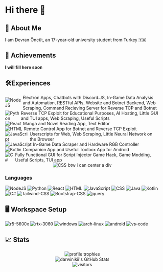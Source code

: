 # Hi there 👋

## 🚀 About Me
I am Devran Öncüt, an 17-year-old university student from Turkey 🇹🇷
## 🏅 Achievements
**I will fill here soon**
## 🛠️Experiences

<div style="display:flex; align-items:center;">
    <img src="https://img.shields.io/badge/-NodeJS-339933?style=flat-square&logo=node.js&logoColor=white" alt="NodeJS"/>
    <span style="margin-left: 5px;">Electron Apps, Chatbots with Discord.JS, In-Game Data Analysis and Automation, RESTful APIs, Website and Botnet Backend, Web Scraping, Command Recieving Server for Reverse TCP and Botnet</span>
</div>

<div style="display:flex; align-items:center;">
    <img src="https://img.shields.io/badge/python-3670A0?style=flat-square&logo=python&logoColor=ffdd54" alt="Python"/>
    <span style="margin-left: 5px;">Reverse TCP Exploit for Educational Purposes, AI Hosting, Little GUI and TUI apps, Web Scraping, Useful Scripts</span>
</div>

<div style="display:flex; align-items:center;">
    <img src="https://img.shields.io/badge/React-61DAFB?style=flat-square&logo=react&logoColor=black" alt="React"/>
    <span style="margin-left: 5px;">Manga and Novel Reading App, Text Editor</span>
</div>

<div style="display:flex; align-items:center;">
    <img src="https://img.shields.io/badge/HTML-e34c26?style=flat-square&logo=html5&logoColor=white" alt="HTML"/>
    <span style="margin-left: 5px;">Remote Control App for Botnet and Reverse TCP Exploit</span>
</div>

<div style="display:flex; align-items:center;">
    <img src="https://img.shields.io/badge/javascript-%23323330.svg?style=flat-square&logo=javascript&logoColor=%23F7DF1E" alt="JavaScript"/>
    <span style="margin-left: 5px;">Userscripts for Web, Web Scraping, Little Neural Network on the Browser</span>
</div>

<div style="display:flex; align-items:center;">
    <img src="https://img.shields.io/badge/Java-ED8B00?style=flat-square&logo=openjdk&logoColor=white" alt="JavaScript"/>
    <span style="margin-left: 5px;">In-Game Data Scraper and Hardware RGB Controller</span>
</div>

<div style="display:flex; align-items:center;">
    <img src="https://img.shields.io/badge/Kotlin-7F52FF?&style=flat-square&logo=kotlin&logoColor=white" alt="Kotlin"/>
    <span style="margin-left: 5px;">Companion App and Useful Toolbox App for Android</span>
</div>

<div style="display:flex; align-items:center;">
    <img src="https://img.shields.io/badge/c%23-%23239120.svg?style=flat-square&logo=c-sharp&logoColor=white" alt="C#"/>
    <span style="margin-left: 5px;">Fully Functional GUI for Script Injector Game Hack, Game Modding, Useful Scripts, TUI app</span>
</div>

<div align="center" style="display:flex; align-items:center; justify-content: center">
    <img src="https://img.shields.io/badge/CSS-563d7c?&style=flat-square&logo=css3&logoColor=white" alt="CSS"/>
    <span style="margin-left: 5px;">btw i can center a div</span>
</div>


### Languages
![NodeJS](https://img.shields.io/badge/node.js-6DA55F?style=for-the-badge&logo=node.js&logoColor=white)
![Python](https://img.shields.io/badge/python-3670A0?style=for-the-badge&logo=python&logoColor=ffdd54)
![React](https://img.shields.io/badge/React-61DAFB?style=for-the-badge&logo=react&logoColor=black)
![HTML](https://img.shields.io/badge/HTML-e34c26?style=for-the-badge&logo=html5&logoColor=white)
![JavaScript](https://img.shields.io/badge/javascript-%23323330.svg?style=for-the-badge&logo=javascript&logoColor=%23F7DF1E)
![CSS](https://img.shields.io/badge/CSS-563d7c?&style=for-the-badge&logo=css3&logoColor=white)
![Java](https://img.shields.io/badge/Java-ED8B00?style=for-the-badge&logo=openjdk&logoColor=white)
![Kotlin](https://img.shields.io/badge/Kotlin-7F52FF?&style=for-the-badge&logo=kotlin&logoColor=white)
![C#](https://img.shields.io/badge/c%23-%23239120.svg?style=for-the-badge&logo=c-sharp&logoColor=white)
![Tailwind-CSS](https://img.shields.io/badge/Tailwind_CSS-06B6D4?style=for-the-badge&logo=tailwind-css&logoColor=white)
![Bootstrap-CSS](https://img.shields.io/badge/Bootstrap-7952B3?style=for-the-badge&logo=bootstrap&logoColor=white)
![jquery](https://img.shields.io/badge/jQuery-0769AD?style=for-the-badge&logo=jquery&logoColor=white)
## 🖥️ Workspace Setup
![r5-5600x](https://img.shields.io/badge/Ryzen-5_5600x-0071C5?style=for-the-badge&logo=amd&logoColor=white)
![rtx-3060](https://img.shields.io/badge/NVIDIA-RTX_3060-76B900?style=for-the-badge&logo=nvidia&logoColor=white)
![windows](https://img.shields.io/badge/Windows_11-0078D6?style=for-the-badge&logo=windows&logoColor=white)
![arch-linux](https://img.shields.io/badge/Arch_Linux-1793D1?style=for-the-badge&logo=arch-linux&logoColor=white)
![android](https://img.shields.io/badge/Android-34A853?style=for-the-badge&logo=android&logoColor=white)
![vs-code](https://img.shields.io/badge/VS_Code-007ACC?style=for-the-badge&logo=Visual-Studio-Code&logoColor=white)

## 📈 Stats

<div align="center">
    <img src="https://github-profile-trophy.vercel.app/?username=darwinikii&row=1&column=6&margin-h=8&theme=darkhub&count_private=true&margin-w=15&no-frame=true" alt="profile trophies" />
    <br>
    <img src="https://github-readme-stats.vercel.app/api?username=darwinikii&show_icons=true&hide_border=true" alt="darwinikii's GitHub Stats">
    <br>
    <img src="https://visitor-badge.laobi.icu/badge?page_id=darwinikii.darwinikii" alt="visitors">
</div>

